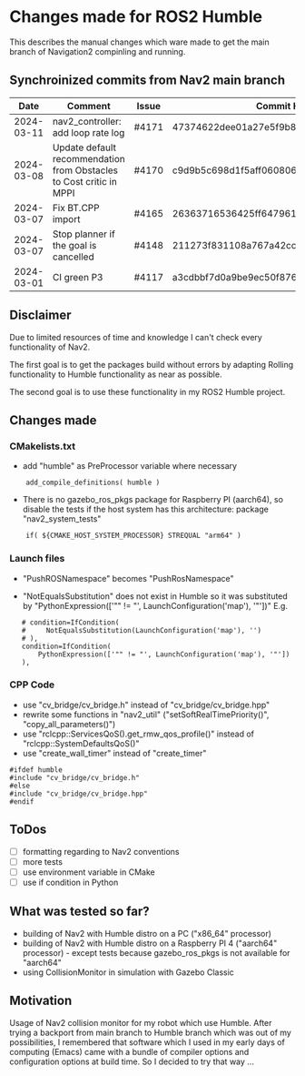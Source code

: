 # Changes made for ROS2 Humble

This describes the manual changes which ware made to get the main branch of Navigation2 compinling and running.

## Synchroinized commits from Nav2 main branch

|    Date    | Comment | Issue | Commit Hash |
| ---------- | ------- | ----- | ----------- |
| 2024-03-11 | nav2_controller: add loop rate log | #4171 | 47374622dee01a27e5f9b8ae08f3d19a15de9b3a |
| 2024-03-08 | Update default recommendation from Obstacles to Cost critic in MPPI | #4170 | c9d9b5c698d1f5aff060806481d18ba7e9b18cb2 |
| 2024-03-07 | Fix BT.CPP import    | #4165 | 26363716536425ff6479610c18639c853e7537be |
| 2024-03-07 | Stop planner if the goal is cancelled | #4148 | 211273f831108a767a42ccc8bfc5d5de50761cc1 |
| 2024-03-01 | CI green P3 | #4117 | a3cdbbf7d0a9be9ec50f876ab365a45eff2214d9 |

## Disclaimer

Due to limited resources of time and knowledge I can't check every functionality of Nav2.

The first goal is to get the packages build without errors by adapting Rolling functionality to Humble functionality as near as possible.

The second goal is to use these functionality in my ROS2 Humble project.

## Changes made

### CMakelists.txt
- add "humble" as PreProcessor variable where necessary
```
    add_compile_definitions( humble )
```


- There is no gazebo_ros_pkgs package for Raspberry PI (aarch64), so disable the tests if the host system has this architecture:
package "nav2_system_tests" 
```
    if( ${CMAKE_HOST_SYSTEM_PROCESSOR} STREQUAL "arm64" )
```

### Launch files
- "PushROSNamespace" becomes "PushRosNamespace"
                    
- "NotEqualsSubstitution" does not exist in  Humble so it was substituted by "PythonExpression(['"" != "', LaunchConfiguration('map'), '"'])"
E.g.
 ```
    # condition=IfCondition(
    #     NotEqualsSubstitution(LaunchConfiguration('map'), '')
    # ),
    condition=IfCondition(
        PythonExpression(['"" != "', LaunchConfiguration('map'), '"'])
    ),

 ```

### CPP Code

- use "cv_bridge/cv_bridge.h" instead of "cv_bridge/cv_bridge.hpp"
- rewrite some functions in "nav2_util" ("setSoftRealTimePriority()", "copy_all_parameters()")
- use "rclcpp::ServicesQoS().get_rmw_qos_profile()" instead of "rclcpp::SystemDefaultsQoS()"
- use "create_wall_timer" instead of "create_timer"
```
#ifdef humble
#include "cv_bridge/cv_bridge.h"
#else
#include "cv_bridge/cv_bridge.hpp"
#endif
```

## ToDos

- [ ] formatting regarding to Nav2 conventions
- [ ] more tests
- [ ] use environment variable in CMake
- [ ] use if condition in Python

## What was tested so far?

- building of Nav2 with Humble distro on a PC ("x86_64" processor)
- building of Nav2 with Humble distro on a Raspberry PI 4 ("aarch64" processor) - except tests because gazebo_ros_pkgs is not available for "aarch64"
- using CollisionMonitor in simulation with Gazebo Classic

## Motivation

Usage of Nav2 collision monitor for my robot which use Humble.
After trying a backport from main branch to Humble branch which was out of my possibilities, I remembered that software which I used in my early days of computing (Emacs) came with a bundle of compiler options and configuration options at build time. So I decided to try that way ...